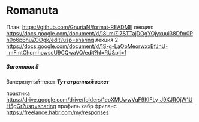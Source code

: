 # Romanuta
План:
https://github.com/GnuriaN/format-README
лекция:
https://docs.google.com/document/d/18LmiZi7STTajDOgYOjyxuui38Dfm0Ph0o6p6huZOOgk/edit?usp=sharing
лекция 2 https://docs.google.com/document/d/1S-g-LaObMeorwxxBfJnU-_mFmtChqmhowscU9CQwaVQ/edit?hl=RU&pli=1

##### Заголовок 5
~~Зачеркнутый текст~~
~~*__Тут странный текст__*~~


практика https://drive.google.com/drive/folders/1eoXMUwwVqF9KIFLy_J9XJROjW1UH5gGr?usp=sharing
профиль хабр фриланс https://freelance.habr.com/my/responses
